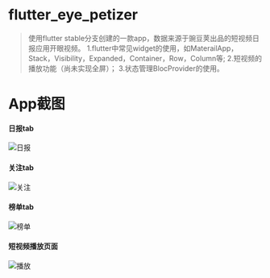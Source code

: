 # flutter_eye_petizer
> 使用flutter stable分支创建的一款app，数据来源于豌豆荚出品的短视频日报应用开眼视频。
1.flutter中常见widget的使用，如MaterailApp，Stack，Visibility，Expanded，Container，Row，Column等;
2.短视频的播放功能（尚未实现全屏）；
3.状态管理BlocProvider的使用。
# App截图
#### 日报tab
![日报](https://github.com/whisper90/flutter_eye_petizer/blob/master/screenshots/Screenshot_daily.png) 
#### 关注tab
![关注](https://github.com/whisper90/flutter_eye_petizer/blob/master/screenshots/Screenshot_follow.png)
#### 榜单tab
![榜单](https://github.com/whisper90/flutter_eye_petizer/blob/master/screenshots/Screenshot_billboard.png)
#### 短视频播放页面
![播放](https://github.com/whisper90/flutter_eye_petizer/blob/master/screenshots/Screenshot_play.png)
